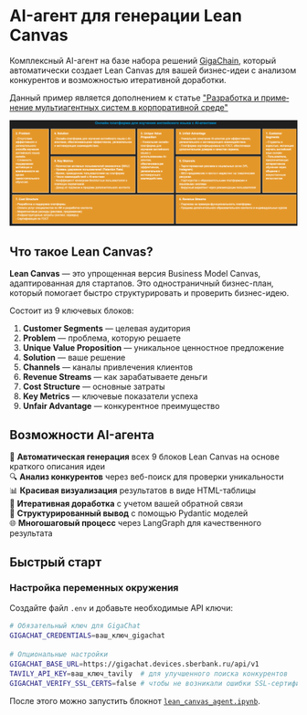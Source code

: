 # AI-агент для генерации Lean Canvas

Комплексный AI-агент на базе набора решений [GigaChain](https://github.com/ai-forever/gigachain), который автоматически создает Lean Canvas для вашей бизнес-идеи с анализом конкурентов и возможностью итеративной доработки.

Данный пример является дополнением к статье ["Ра­зра­бот­ка и при­ме­не­ние муль­ти­а­гент­ных сис­тем в кор­по­ра­тив­ной сре­де"](https://giga.chat/help/articles/multi-agent-system)

![Пример Lean Canvas](lean_canvas.png)

## Что такое Lean Canvas?

**Lean Canvas** — это упрощенная версия Business Model Canvas, адаптированная для стартапов. Это одностраничный бизнес-план, который помогает быстро структурировать и проверить бизнес-идею.

Состоит из 9 ключевых блоков:
1. **Customer Segments** — целевая аудитория
2. **Problem** — проблема, которую решаете
3. **Unique Value Proposition** — уникальное ценностное предложение
4. **Solution** — ваше решение
5. **Channels** — каналы привлечения клиентов
6. **Revenue Streams** — как зарабатываете деньги
7. **Cost Structure** — основные затраты
8. **Key Metrics** — ключевые показатели успеха
9. **Unfair Advantage** — конкурентное преимущество

## Возможности AI-агента

🤖 **Автоматическая генерация** всех 9 блоков Lean Canvas на основе краткого описания идеи  
🔍 **Анализ конкурентов** через веб-поиск для проверки уникальности  
📊 **Красивая визуализация** результатов в виде HTML-таблицы  
🔄 **Итеративная доработка** с учетом вашей обратной связи  
📝 **Структурированный вывод** с помощью Pydantic моделей  
🌐 **Многошаговый процесс** через LangGraph для качественного результата  

## Быстрый старт

### Настройка переменных окружения

Создайте файл `.env` и добавьте необходимые API ключи:

```bash
# Обязательный ключ для GigaChat
GIGACHAT_CREDENTIALS=ваш_ключ_gigachat

# Опциональные настройки
GIGACHAT_BASE_URL=https://gigachat.devices.sberbank.ru/api/v1
TAVILY_API_KEY=ваш_ключ_tavily  # для улучшенного поиска конкурентов
GIGACHAT_VERIFY_SSL_CERTS=false # чтобы не возникали ошибки SSL-сертификатов
```
После этого можно запустить блокнот [`lean_canvas_agent.ipynb`](lean_canvas_agent.ipynb).